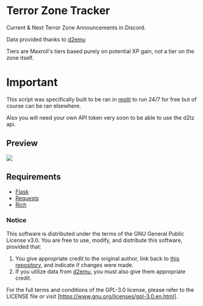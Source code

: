 # Terror Zone Tracker
Current &amp; Next Terror Zone Announcements in Discord.

Data provided thanks to [d2emu](https://www.d2emu.com/tz)

Tiers are Maxroll's tiers based purely on potential XP gain, not a tier on the zone itself.

# Important
This script was specifically built to be ran in [replit](https://replit.com/) to run 24/7 for free but of course can be ran elsewhere.

Also you will need your own API token very soon to be able to use the d2tz api.

## Preview
![](https://i.imgur.com/TLwbu3W.png)

## Requirements
- [Flask](https://github.com/pallets/flask)
- [Requests](https://pypi.org/project/requests/)
- [Rich](https://github.com/Textualize/rich)

### Notice
This software is distributed under the terms of the GNU General Public License v3.0. You are free to use, modify, and distribute this software, provided that:

1. You give appropriate credit to the original author, link back to [this repository](https://github.com/juddisjudd/tzone_tracker), and indicate if changes were made.
2. If you utilize data from [d2emu](https://www.d2emu.com/tz), you must also give them appropriate credit.

For the full terms and conditions of the GPL-3.0 license, please refer to the LICENSE file or visit [https://www.gnu.org/licenses/gpl-3.0.en.html].
